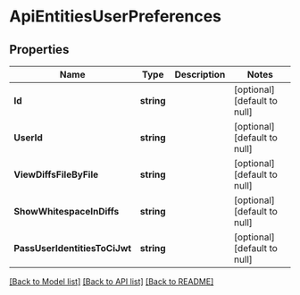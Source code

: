 # ApiEntitiesUserPreferences

## Properties
Name | Type | Description | Notes
------------ | ------------- | ------------- | -------------
**Id** | **string** |  | [optional] [default to null]
**UserId** | **string** |  | [optional] [default to null]
**ViewDiffsFileByFile** | **string** |  | [optional] [default to null]
**ShowWhitespaceInDiffs** | **string** |  | [optional] [default to null]
**PassUserIdentitiesToCiJwt** | **string** |  | [optional] [default to null]

[[Back to Model list]](../README.md#documentation-for-models) [[Back to API list]](../README.md#documentation-for-api-endpoints) [[Back to README]](../README.md)


